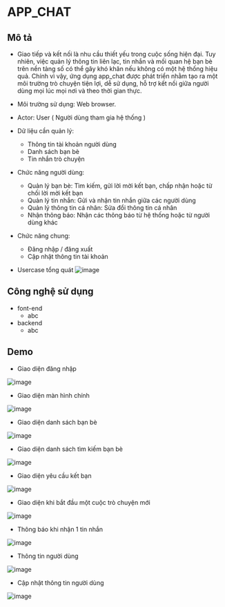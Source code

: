 # APP_CHAT

## Mô tả
- Giao tiếp và kết nối là nhu cầu thiết yếu trong cuộc sống hiện đại. Tuy nhiên, việc quản lý thông tin liên lạc, tin nhắn và mối quan hệ bạn bè trên nền tảng số có thể gây khó khăn nếu không có một hệ thống hiệu quả. Chính vì vậy, ứng dụng app_chat được phát triển nhằm tạo ra một môi trường trò chuyện tiện lợi, dễ sử dụng, hỗ trợ kết nối giữa người dùng mọi lúc mọi nơi và theo thời gian thực.
- Môi trường sử dụng: Web browser.
- Actor: User ( Người dùng tham gia hệ thống )
- Dữ liệu cần quản lý:
  - Thông tin tài khoản người dùng
  - Danh sách bạn bè
  - Tin nhắn trò chuyện

- Chức năng người dùng:
  - Quản lý bạn bè: Tìm kiếm, gửi lời mời kết bạn, chấp nhận hoặc từ chối lời mời kết bạn
  - Quản lý tin nhắn: Gửi và nhận tin nhắn giữa các người dùng
  - Quản lý thông tin cá nhân: Sửa đổi thông tin cá nhân
  - Nhận thông báo: Nhận các thông báo từ hệ thống hoặc từ người dùng khác
- Chức năng chung:
  - Đăng nhập / đăng xuất
  - Cập nhật thông tin tài khoản
- Usercase tổng quát
![image](https://github.com/user-attachments/assets/d33d866b-d66e-4f00-91cd-c7bfa81516bf)

## Công nghệ sử dụng
- font-end
  - abc 
- backend
  - abc
## Demo
- Giao diện đăng nhập

![image](https://github.com/user-attachments/assets/05ca040e-1806-436d-8b28-bdc3edf3f977)

- Giao diện màn hình chính

![image](https://github.com/user-attachments/assets/4cf5a26f-b651-48e4-975b-ec072a7e2510)

- Giao diện danh sách bạn bè

![image](https://github.com/user-attachments/assets/ae4d7bc9-b68e-4efc-a872-1db8251db33a)

- Giao diện danh sách tìm kiếm bạn bè

![image](https://github.com/user-attachments/assets/4df839b8-9cc8-452c-8117-0a206d13a7ac)

- Giao diện yêu cầu kết bạn

![image](https://github.com/user-attachments/assets/1b84cd45-605f-4416-8674-58aa5036e87a)

- Giao diện khi bắt đầu một cuộc trò chuyện mới

![image](https://github.com/user-attachments/assets/ef79504a-7110-45e3-b105-282018206b8e)

- Thông báo khi nhận 1 tin nhắn

![image](https://github.com/user-attachments/assets/47536af8-c51e-4134-bc1f-a068a948a6ef)

- Thông tin người dùng

![image](https://github.com/user-attachments/assets/1802e643-0542-4592-a11c-1c77a05a936f)

- Cập nhật thông tin người dùng

![image](https://github.com/user-attachments/assets/92ab32bd-b130-4bdf-b175-68b17044d1c7)


